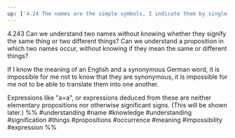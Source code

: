 ```yaml
---
up: ['4.24 The names are the simple symbols, I indicate them by single letters (x, y, z).']
---
```

4.243 Can we understand two names without knowing whether they signify the same thing or two different things? Can we understand a proposition in which two names occur, without knowing if they mean the same or different things?

If I know the meaning of an English and a synonymous German word, it is impossible for me not to know that they are synonymous, it is impossible for me not to be able to translate them into one another.

Expressions like "a=a", or expressions deduced from these are neither elementary propositions nor otherwise significant signs. (This will be shown later.)
%%
#understanding #name #knowledge #understanding #signification #things #propositions #occurrence #meaning #impossibility #expression %%